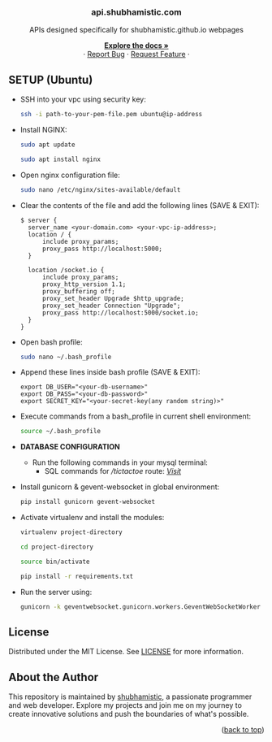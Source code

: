 <a name="readme-top"></a>

<div align="center">
  <h3 align="center">api.shubhamistic.com</h3>
  APIs designed specifically for shubhamistic.github.io webpages
  <p align="center">
    <a href="https://github.com/shubhamistic/api.shubhamistic.com"><strong>Explore the docs »</strong></a>
    <br />
    ·
    <a href="https://github.com/shubhamistic/api.shubhamistic.com/issues">Report Bug</a>
    ·
    <a href="https://github.com/shubhamistic/api.shubhamistic.com/issues">Request Feature</a>
    ·
  </p>
</div>


## SETUP (Ubuntu)

- SSH into your vpc using security key:
  ```bash
  ssh -i path-to-your-pem-file.pem ubuntu@ip-address
  ```

- Install NGINX:
  ```bash
  sudo apt update
  
  sudo apt install nginx
  ```

- Open nginx configuration file:
  ```bash
  sudo nano /etc/nginx/sites-available/default
  ```

- Clear the contents of the file and add the following lines (SAVE & EXIT):
  ```
  $ server {
    server_name <your-domain.com> <your-vpc-ip-address>;
    location / {
        include proxy_params;
        proxy_pass http://localhost:5000;
    }

    location /socket.io {
        include proxy_params;
        proxy_http_version 1.1;
        proxy_buffering off;
        proxy_set_header Upgrade $http_upgrade;
        proxy_set_header Connection "Upgrade";
        proxy_pass http://localhost:5000/socket.io;
    }
  }
  ```

- Open bash profile:
  ```bash
  sudo nano ~/.bash_profile
  ```

- Append these lines inside bash profile (SAVE & EXIT):
  ```
  export DB_USER="<your-db-username>"
  export DB_PASS="<your-db-password>"
  export SECRET_KEY="<your-secret-key(any random string)>"
  ```
  
- Execute commands from a bash_profile in current shell environment:
  ```bash
  source ~/.bash_profile
  ```
  
- **DATABASE CONFIGURATION**
  - Run the following commands in your mysql terminal:
    - SQL commands for */tictactoe* route: [*Visit*](/models/tictactoe/) 


- Install gunicorn & gevent-websocket in global environment:
  ```bash
  pip install gunicorn gevent-websocket
  ```
  
- Activate virtualenv and install the modules:
  ```bash
  virtualenv project-directory
  
  cd project-directory
  
  source bin/activate
  
  pip install -r requirements.txt
  ```

- Run the server using:
  ```bash
  gunicorn -k geventwebsocket.gunicorn.workers.GeventWebSocketWorker -w 1 -b 127.0.0.1:5000 app:app
  ```


## License
Distributed under the MIT License. See [LICENSE](LICENSE) for more information.


## About the Author
This repository is maintained by [shubhamistic](https://github.com/shubhamistic), a passionate programmer and web developer. Explore my projects and join me on my journey to create innovative solutions and push the boundaries of what's possible.


<p align="right">(<a href="#readme-top">back to top</a>)</p>
